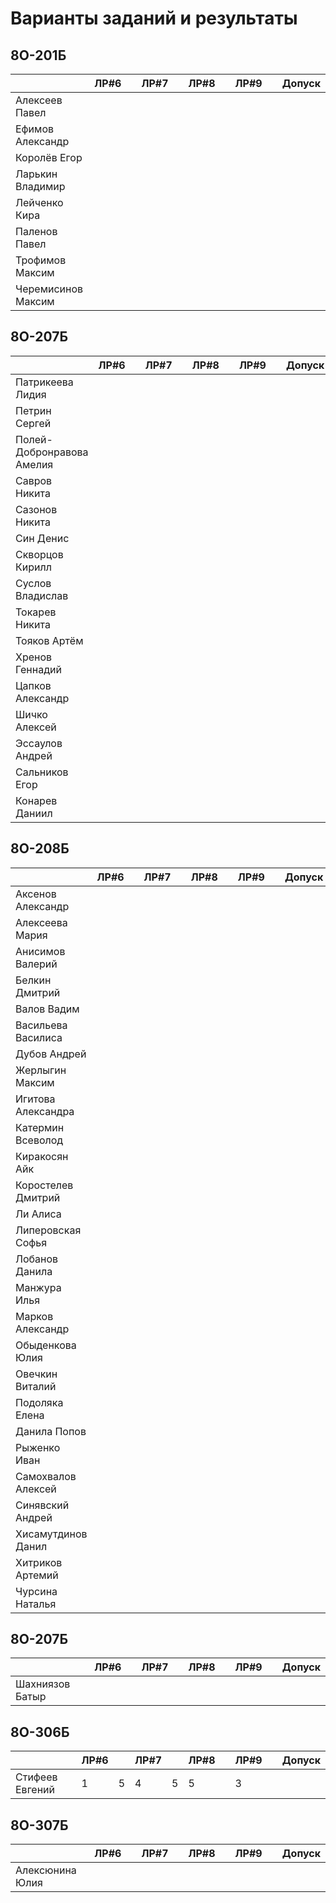 # Варианты заданий и результаты

## 8О-201Б
|                           | ЛР#6 |   | ЛР#7 |   | ЛР#8 |   | ЛР#9 |   |   Допуск   |
|---------------------------|------|---|------|---|------|---|------|---|------------|
| Алексеев Павел            |      |   |      |   |      |   |      |   |            |
| Ефимов Александр          |      |   |      |   |      |   |      |   |            |
| Королёв Егор              |      |   |      |   |      |   |      |   |            |
| Ларькин Владимир          |      |   |      |   |      |   |      |   |            |
| Лейченко Кира             |      |   |      |   |      |   |      |   |            |
| Паленов Павел             |      |   |      |   |      |   |      |   |            |
| Трофимов Максим           |      |   |      |   |      |   |      |   |            |
| Черемисинов Максим        |      |   |      |   |      |   |      |   |            |

## 8О-207Б
|                           | ЛР#6 |   | ЛР#7 |   | ЛР#8 |   | ЛР#9 |   |   Допуск   |
|---------------------------|------|---|------|---|------|---|------|---|------------|
| Патрикеева Лидия          |      |   |      |   |      |   |      |   |            |
| Петрин Сергей             |      |   |      |   |      |   |      |   |            |
| Полей-Добронравова Амелия |      |   |      |   |      |   |      |   |            |
| Савров Никита             |      |   |      |   |      |   |      |   |            |
| Сазонов Никита            |      |   |      |   |      |   |      |   |            |
| Син Денис                 |      |   |      |   |      |   |      |   |            |
| Скворцов Кирилл           |      |   |      |   |      |   |      |   |            |
| Суслов Владислав          |      |   |      |   |      |   |      |   |            |
| Токарев Никита            |      |   |      |   |      |   |      |   |            |
| Тояков Артём              |      |   |      |   |      |   |      |   |            |
| Хренов Геннадий           |      |   |      |   |      |   |      |   |            |
| Цапков Александр          |      |   |      |   |      |   |      |   |            |
| Шичко Алексей             |      |   |      |   |      |   |      |   |            |
| Эссаулов Андрей           |      |   |      |   |      |   |      |   |            |
| Сальников Егор            |      |   |      |   |      |   |      |   |            |
| Конарев Даниил            |      |   |      |   |      |   |      |   |            |

## 8О-208Б
|                           | ЛР#6 |   | ЛР#7 |   | ЛР#8 |   | ЛР#9 |   |   Допуск   |
|---------------------------|------|---|------|---|------|---|------|---|------------|
| Аксенов Александр         |      |   |      |   |      |   |      |   |            |
| Алексеева Мария           |      |   |      |   |      |   |      |   |            |
| Анисимов Валерий          |      |   |      |   |      |   |      |   |            |
| Белкин Дмитрий            |      |   |      |   |      |   |      |   |            |
| Валов Вадим               |      |   |      |   |      |   |      |   |            |
| Васильева Василиса        |      |   |      |   |      |   |      |   |            |
| Дубов Андрей              |      |   |      |   |      |   |      |   |            |
| Жерлыгин Максим           |      |   |      |   |      |   |      |   |            |
| Игитова Александра        |      |   |      |   |      |   |      |   |            |
| Катермин Всеволод         |      |   |      |   |      |   |      |   |            |
| Киракосян Айк             |      |   |      |   |      |   |      |   |            |
| Коростелев Дмитрий        |      |   |      |   |      |   |      |   |            |
| Ли Алиса                  |      |   |      |   |      |   |      |   |            |
| Липеровская Софья         |      |   |      |   |      |   |      |   |            |
| Лобанов Данила            |      |   |      |   |      |   |      |   |            |
| Манжура Илья              |      |   |      |   |      |   |      |   |            |
| Марков Александр          |      |   |      |   |      |   |      |   |            |
| Обыденкова Юлия           |      |   |      |   |      |   |      |   |            |
| Овечкин Виталий           |      |   |      |   |      |   |      |   |            |
| Подоляка Елена            |      |   |      |   |      |   |      |   |            |
| Данила Попов              |      |   |      |   |      |   |      |   |            |
| Рыженко Иван              |      |   |      |   |      |   |      |   |            |
| Самохвалов Алексей        |      |   |      |   |      |   |      |   |            |
| Синявский Андрей          |      |   |      |   |      |   |      |   |            |
| Хисамутдинов Данил        |      |   |      |   |      |   |      |   |            |
| Хитриков Артемий          |      |   |      |   |      |   |      |   |            |
| Чурсина Наталья           |      |   |      |   |      |   |      |   |            |

## 8О-207Б
|                           | ЛР#6 |   | ЛР#7 |   | ЛР#8 |   | ЛР#9 |   |   Допуск   |
|---------------------------|------|---|------|---|------|---|------|---|------------|
| Шахниязов Батыр           |      |   |      |   |      |   |      |   |            |

## 8О-306Б
|                           | ЛР#6 |   | ЛР#7 |   | ЛР#8 |   | ЛР#9 |   |   Допуск   |
|---------------------------|------|---|------|---|------|---|------|---|------------|
| Стифеев Евгений           |  1   | 5 |  4   | 5 |  5   |   |  3   |   |            |

## 8О-307Б
|                           | ЛР#6 |   | ЛР#7 |   | ЛР#8 |   | ЛР#9 |   |   Допуск   |
|---------------------------|------|---|------|---|------|---|------|---|------------|
| Алексюнина Юлия           |      |   |      |   |      |   |      |   |            |
